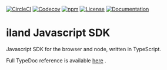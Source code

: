 [![CircleCI](https://img.shields.io/circleci/project/github/ilanddev/javascript-sdk.svg)](https://circleci.com/gh/ilanddev/javascript-sdk) [![Codecov](https://img.shields.io/codecov/c/github/ilanddev/javascript-sdk.svg)](https://codecov.io/gh/ilanddev/javascript-sdk) [![npm](https://img.shields.io/npm/dt/iland-sdk.svg)](https://www.npmjs.com/package/iland-sdk) [![License](https://img.shields.io/badge/License-BSD%203--Clause-blue.svg)](https://github.com/ilanddev/javascript-sdk/blob/master/LICENSE) [![Documentation](https://img.shields.io/badge/Documentation-TypeDoc-blue.svg)](https://ilanddev.github.io/javascript-sdk)

# iland Javascript SDK

Javascript SDK for the browser and node, written in TypeScript.

Full TypeDoc reference is available [here](https://ilanddev.github.io/javascript-sdk) .